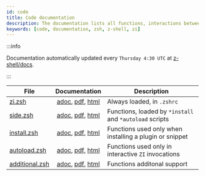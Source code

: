 ```yaml
---
id: code
title: Code documentation
description: The documentation lists all functions, interactions between them, their comments, and features used
keywords: [code, documentation, zsh, z-shell, zi]
---
```


:::info

Documentation automatically updated every `Thursday 4:30 UTC` at [z-shell/docs](https://github.com/z-shell/docs).

:::

| File                             |                              Documentation                              | Description                                             |
| -------------------------------- | :---------------------------------------------------------------------: | ------------------------------------------------------- |
| [zi.zsh](zi.zsh)                 |             [adoc](zi.adoc), [pdf](zi.pdf), [html](zi.html)             | Always loaded, in `.zshrc`                              |
| [side.zsh](side.zsh)             |       [adoc](side.adoc), [pdf](install.pdf), [html](install.html)       | Functions, loaded by `*install` and `*autoload` scripts |
| [install.zsh](install.zsh)       |     [adoc](install.adoc), [pdf](install.pdf), [html](install.html)      | Functions used only when installing a plugin or snippet |
| [autoload.zsh](autoload.zsh)     |    [adoc](autoload.pdf), [pdf](autoload.pdf), [html](autoload.html)     | Functions used only in interactive `ZI` invocations     |
| [additional.zsh](additional.zsh) | [adoc](additional.adoc), [pdf](additional.pdf), [html](additional.html) | Functions additonal support  

[zi.zsh]: https://github.com/z-shell/zi/blob/main/zi.zsh
[zi.adoc]: https://github.com/z-shell/docs/blob/main/code/zsdoc/asciidoc/zi.zsh.adoc
[zi.pdf]: https://github.com/z-shell/docs/blob/main/code/zsdoc/pdf/zi.zsh.pdf
[zi.html]: https://z-shell.github.io/docs/zi.zsh.html

[side.zsh]:https://github.com/z-shell/zi/blob/main/lib/zsh/side.zsh
[side.adoc]: https://github.com/z-shell/docs/blob/main/code/zsdoc/asciidoc/side.zsh.adoc
[side.pdf]: https://github.com/z-shell/docs/blob/main/code/zsdoc/pdf/side.zsh.pdf
[side.html]: https://z-shell.github.io/docs/side.zsh.html

[install.zsh]: https://github.com/z-shell/zi/blob/main/lib/zsh/install.zsh
[install.adoc]: https://github.com/z-shell/docs/blob/main/code/zsdoc/asciidoc/install.zsh.adoc
[install.pdf]: https://github.com/z-shell/docs/blob/main/code/zsdoc/pdf/install.zsh.pdf
[install.html]: https://z-shell.github.io/docs/install.zsh.html

[autoload.zsh]: https://github.com/z-shell/zi/blob/main/lib/zsh/autoload.zsh
[autoload.adoc]: https://github.com/z-shell/docs/blob/main/code/zsdoc/asciidoc/autoload.zsh.adoc
[autoload.pdf]: https://github.com/z-shell/docs/blob/main/code/zsdoc/pdf/autoload.zsh.pdf
[autoload.html]: https://z-shell.github.io/docs/autoload.zsh.html

[additional.zsh]: https://github.com/z-shell/zi/blob/main/lib/zsh/additional.zsh
[additional.adoc]: https://github.com/z-shell/docs/blob/main/code/zsdoc/asciidoc/additional.zsh.adoc
[additional.pdf]: https://github.com/z-shell/docs/blob/main/code/zsdoc/pdf/additional.zsh.pdf
[additional.html]: https://z-shell.github.io/docs/additional.zsh.html
